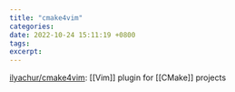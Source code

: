 ```yaml
---
title: "cmake4vim"
categories: 
date: 2022-10-24 15:11:19 +0800
tags: 
excerpt: 
---
```


[ilyachur/cmake4vim](https://github.com/ilyachur/cmake4vim): [[Vim]] plugin for [[CMake]] projects


